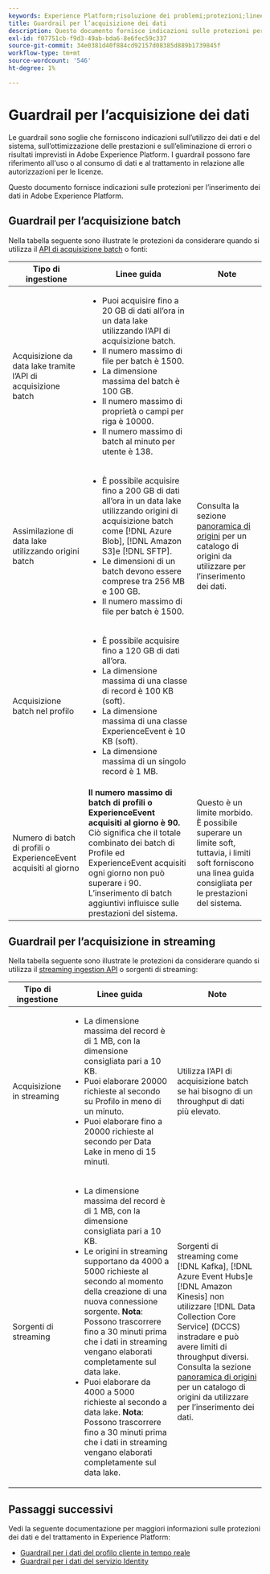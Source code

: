 ```yaml
---
keywords: Experience Platform;risoluzione dei problemi;protezioni;linee guida;
title: Guardrail per l’acquisizione dei dati
description: Questo documento fornisce indicazioni sulle protezioni per l’inserimento dei dati in Adobe Experience Platform
exl-id: f07751cb-f9d3-49ab-bda6-8e6fec59c337
source-git-commit: 34e0381d40f884cd92157d08385d889b1739845f
workflow-type: tm+mt
source-wordcount: '546'
ht-degree: 1%

---
```


# Guardrail per l’acquisizione dei dati

Le guardrail sono soglie che forniscono indicazioni sull’utilizzo dei dati e del sistema, sull’ottimizzazione delle prestazioni e sull’eliminazione di errori o risultati imprevisti in Adobe Experience Platform. I guardrail possono fare riferimento all&#39;uso o al consumo di dati e al trattamento in relazione alle autorizzazioni per le licenze.

Questo documento fornisce indicazioni sulle protezioni per l’inserimento dei dati in Adobe Experience Platform.

## Guardrail per l’acquisizione batch

Nella tabella seguente sono illustrate le protezioni da considerare quando si utilizza il [API di acquisizione batch](./batch-ingestion/overview.md) o fonti:

| Tipo di ingestione | Linee guida | Note |
| --- | --- | --- |
| Acquisizione da data lake tramite l’API di acquisizione batch | <ul><li>Puoi acquisire fino a 20 GB di dati all’ora in un data lake utilizzando l’API di acquisizione batch.</li><li>Il numero massimo di file per batch è 1500.</li><li>La dimensione massima del batch è 100 GB.</li><li>Il numero massimo di proprietà o campi per riga è 10000.</li><li>Il numero massimo di batch al minuto per utente è 138.</li></ul> |
| Assimilazione di data lake utilizzando origini batch | <ul><li>È possibile acquisire fino a 200 GB di dati all’ora in un data lake utilizzando origini di acquisizione batch come [!DNL Azure Blob], [!DNL Amazon S3]e [!DNL SFTP].</li><li>Le dimensioni di un batch devono essere comprese tra 256 MB e 100 GB.</li><li>Il numero massimo di file per batch è 1500.</li></ul> | Consulta la sezione [panoramica di origini](../sources/home.md) per un catalogo di origini da utilizzare per l’inserimento dei dati. |
| Acquisizione batch nel profilo | <ul><li>È possibile acquisire fino a 120 GB di dati all’ora.</li><li>La dimensione massima di una classe di record è 100 KB (soft).</li><li>La dimensione massima di una classe ExperienceEvent è 10 KB (soft).</li><li>La dimensione massima di un singolo record è 1 MB.</li></ul> |
| Numero di batch di profili o ExperienceEvent acquisiti al giorno | **Il numero massimo di batch di profili o ExperienceEvent acquisiti al giorno è 90.** Ciò significa che il totale combinato dei batch di Profile ed ExperienceEvent acquisiti ogni giorno non può superare i 90. L’inserimento di batch aggiuntivi influisce sulle prestazioni del sistema. | Questo è un limite morbido. È possibile superare un limite soft, tuttavia, i limiti soft forniscono una linea guida consigliata per le prestazioni del sistema. |

## Guardrail per l’acquisizione in streaming

Nella tabella seguente sono illustrate le protezioni da considerare quando si utilizza il [streaming ingestion API](./streaming-ingestion/overview.md) o sorgenti di streaming:

| Tipo di ingestione | Linee guida | Note |
| --- | --- | --- |
| Acquisizione in streaming | <ul><li>La dimensione massima del record è di 1 MB, con la dimensione consigliata pari a 10 KB.</li><li>Puoi elaborare 20000 richieste al secondo su Profilo in meno di un minuto.</li><li>Puoi elaborare fino a 20000 richieste al secondo per Data Lake in meno di 15 minuti.</li></ul> | Utilizza l’API di acquisizione batch se hai bisogno di un throughput di dati più elevato. |
| Sorgenti di streaming | <ul><li>La dimensione massima del record è di 1 MB, con la dimensione consigliata pari a 10 KB.</li><li>Le origini in streaming supportano da 4000 a 5000 richieste al secondo al momento della creazione di una nuova connessione sorgente. **Nota**: Possono trascorrere fino a 30 minuti prima che i dati in streaming vengano elaborati completamente sul data lake.</li><li>Puoi elaborare da 4000 a 5000 richieste al secondo a data lake. **Nota**: Possono trascorrere fino a 30 minuti prima che i dati in streaming vengano elaborati completamente sul data lake.</li></ul> | Sorgenti di streaming come [!DNL Kafka], [!DNL Azure Event Hubs]e [!DNL Amazon Kinesis] non utilizzare [!DNL Data Collection Core Service] (DCCS) instradare e può avere limiti di throughput diversi. Consulta la sezione [panoramica di origini](../sources/home.md) per un catalogo di origini da utilizzare per l’inserimento dei dati. |

## Passaggi successivi

Vedi la seguente documentazione per maggiori informazioni sulle protezioni dei dati e del trattamento in Experience Platform:

* [Guardrail per i dati del profilo cliente in tempo reale](../profile/guardrails.md)
* [Guardrail per i dati del servizio Identity](../identity-service/guardrails.md)
